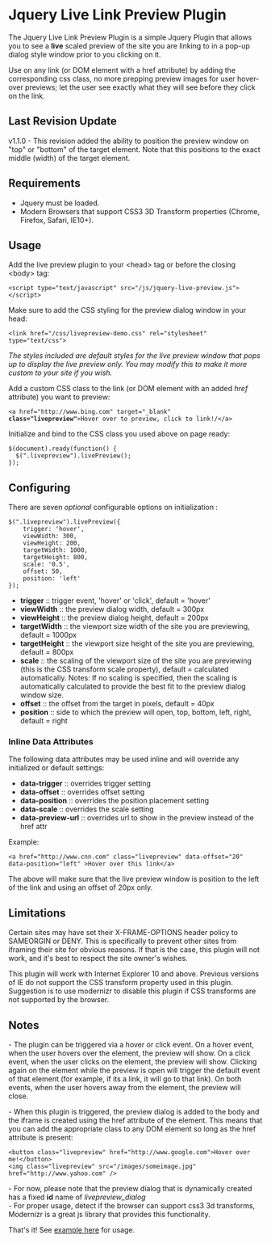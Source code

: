 <h1>Jquery Live Link Preview Plugin</h1>

<p>The Jquery Live Link Preview Plugin is a simple Jquery Plugin that allows you to see a <strong>live</strong> scaled preview of the site you are linking to in a pop-up dialog style window prior to you clicking on it. </p>
<p>Use on any link (or DOM element with a href attribute) by adding the corresponding css class, no more prepping preview images for user hover-over previews; let the user see exactly what they will see before they click on the link.</p>

<h2>Last Revision Update</h2>
<p>v1.1.0 - This revision added the ability to position the preview window on "top" or "bottom" of the target element.  Note that this positions to the exact middle (width) of the target element.</p> 

<h2>Requirements</h2>
<ul>
    <li>Jquery must be loaded.</li>
    <li>Modern Browsers that support CSS3 3D Transform properties (Chrome, Firefox, Safari, IE10+).</li>
</ul>


<h2>Usage</h2>
<p>Add the live preview plugin to your &#60;head&#62; tag or before the closing &#60;body&#62; tag:</p>
<pre><code>&#60;script type="text/javascript" src="/js/jquery-live-preview.js"&#62;&#60;/script&#62;
</code></pre>
<p>Make sure to add the CSS styling for the preview dialog window in your head:</p>
<pre><code>&#60;link href="/css/livepreview-demo.css" rel="stylesheet" type="text/css"&#62;
</code></pre>
<p><em>The styles included are default styles for the live preview window that pops up to display the live preview only.  You may modify this to make it more custom to your site if you wish.</em></p>
<p>Add a custom CSS class to the link (or DOM element with an added <i>href</i> attribute) you want to preview:</p>
<pre><code>&#60;a href="http://www.bing.com" target="_blank" <strong>class="livepreview"</strong>&#62;Hover over to preview, click to link!/&#60;/a&#62;</code></pre>
<p>Initialize and bind to the CSS class you used above on page ready:</p>
<pre><code>$(document).ready(function() { 
  $(".livepreview").livePreview();
});
</code></pre>

<h2>Configuring</h2>
<p>There are seven <i>optional</i> configurable options on initialization :</p>
<pre><code>$(".livepreview").livePreview({
    trigger: 'hover',
    viewWidth: 300,  
    viewHeight: 200,  
    targetWidth: 1000,  
    targetHeight: 800,  
    scale: '0.5', 
    offset: 50,
    position: 'left'
});</code></pre>
<ul>
    <li><strong>trigger</strong> :: trigger event, 'hover' or 'click', default = 'hover'</li>
    <li><strong>viewWidth</strong> :: the preview dialog width,  default = 300px</li>
    <li><strong>viewHeight</strong> :: the preview dialog height,  default = 200px</li>
    <li><strong>targetWidth</strong> :: the viewport size width of the site you are previewing, default = 1000px</li>
    <li><strong>targetHeight</strong> :: the viewport size height of the site you are previewing, default = 800px</li>
    <li><strong>scale</strong> :: the scaling of the viewport size of the site you are previewing (this is the CSS transform scale property),  default = calculated automatically. Notes: If no scaling is specified, then the scaling is automatically calculated to provide the best fit to the preview dialog window size.</li>
    <li><strong>offset</strong> :: the offset from the target in pixels, default = 40px</li>
    <li><strong>position</strong> :: side to which the preview will open, top, bottom, left, right, default = right</li>
</ul>

<h3>Inline Data Attributes</h3>
<p>The following data attributes may be used inline and will override any initialized or default settings:</p>
<ul>
    <li><strong>data-trigger</strong> :: overrides trigger setting</li>
    <li><strong>data-offset</strong> :: overrides offset setting</li>
    <li><strong>data-position</strong> :: overrides the position placement setting</li>
    <li><strong>data-scale</strong> :: overrides the scale setting</li>
    <li><strong>data-preview-url</strong> :: overrides url to show in the preview instead of the href attr</li>
</ul>
<p>Example:</p>
<pre><code>&#60;a href="http://www.cnn.com" class="livepreview" data-offset="20" data-position="left" &#62;Hover over this link&#60;/a&#62;</pre></code>
<p>The above will make sure that the live preview window is position to the left of the link and using an offset of 20px only.</p>
<h2>Limitations</h2>
<p>Certain sites may have set their X-FRAME-OPTIONS header policy to SAMEORGIN or DENY.  This is specifically to prevent other sites from iframing their site for obvious reasons.  If that is the case, this plugin will not work, and it's best to respect the site owner's wishes. </p>
<p>This plugin will work with Internet Explorer 10 and above.  Previous versions of IE do not support the CSS transform property used in this plugin. Suggestion is to use modernizr to disable this plugin if CSS transforms are not supported by the browser.</p>
<h2>Notes</h2>
<p>- The plugin can be triggered via a hover or click event.  On a hover event, when the user hovers over the element, the preview will show.  On a click event, when the user clicks on the element, the preview will show. Clicking again on the element while the preview is open will trigger the default event of that element (for example, if its a link, it will go to that link).  On both events, when the user hovers away from the element, the preview will close.
<p>- When this plugin is triggered, the preview dialog is added to the body and the iframe is created using the href attribute of the element.  This means that you can add the appropriate class to any DOM element so long as the href attribute is present:</p>
<pre><code>&lt;button class="livepreview" href="http://www.google.com"&gt;Hover over me!&lt;/button&gt;
&lt;img class="livepreview" src="/images/someimage.jpg" href="http://www.yahoo.com" /&gt;</code></pre>
<p>- For now, please note that the preview dialog that is dynamically created has a fixed <strong>id</strong> name of <i>livepreview_dialog</i><br/>
- For proper usage, detect if the browser can support css3 3d transforms, Modernizr is a great js library that provides this functionality.</p>
<p>That's it! See <a href="http://www.ampedupdesigns.com/blog/show?bid=49">example here</a> for usage.</p>

